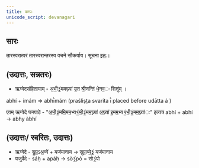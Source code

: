 ```yaml
---
title: कम्पः
unicode_script: devanagari
---
```


## सारः
तारस्वरात्परं तारस्वरान्तरस्य वचने सौकर्याय। सूचना [इतः](https://sites.google.com/site/vedicrecitation/kampas-in-kyv)।

## (उदात्तः, सन्नतरः)
- ऋग्वेदसंहितायाम् - अ॒भी॒३॒॑ममघ्न्या॑ उ॒त श्री॒णन्ति॑ धे॒नव॒ः शिशु॑म् ।

abhí + imám => abhī̀mám  (praśliṣṭa svarita ī̀ placed before udātta á )

एवम् ऋग्वेदे घनपाठे - "अ॒भी॒३॒॑ममि॒मम॒भ्य१॒॑भी॒३॒॑मम॒घ्न्या॑ अ॒घ्न्या॑ इ॒मम॒भ्य१॒॑भी॒३॒॑मम॒घ्न्या॑ः" इत्यत्र  abhí + abhí -> abhy àbhí 

## (उदात्तः/ स्वरितः, उदात्तः)
- ऋग्वेदे - सु॒प्र॒ऽअ॒व्ये॑ + यज॑मानाय -> सुप्रा॒व्ये॒३॒॑ यज॑मानाय
- यजुर्वेदे - sáḥ + apáḥ -> sò३॒॑pò = सो३॒॑पो
